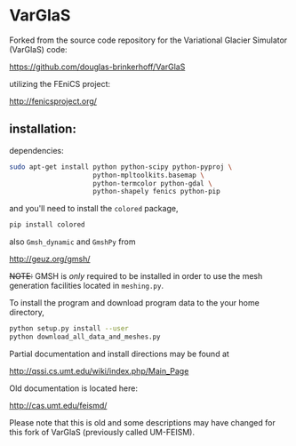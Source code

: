 VarGlaS
=======

Forked from the source code repository for the Variational Glacier Simulator (VarGlaS) code:

https://github.com/douglas-brinkerhoff/VarGlaS

utilizing the FEniCS project:

http://fenicsproject.org/

installation:
-------------

dependencies:

```bash
sudo apt-get install python python-scipy python-pyproj \
                     python-mpltoolkits.basemap \
                     python-termcolor python-gdal \
                     python-shapely fenics python-pip
```

and you'll need to install the ```colored``` package,

```bash
pip install colored
```


also ```Gmsh_dynamic``` and ```GmshPy``` from

http://geuz.org/gmsh/

~~NOTE:~~ GMSH is _only_ required to be installed in order to use the mesh generation facilities located in ```meshing.py```.

To install the program and download program data to the your home directory,

```bash
python setup.py install --user
python download_all_data_and_meshes.py
```


Partial documentation and install directions may be found at

http://qssi.cs.umt.edu/wiki/index.php/Main_Page

Old documentation is located here:

http://cas.umt.edu/feismd/

Please note that this is old and some descriptions may have changed for this fork of VarGlaS (previously called UM-FEISM).

